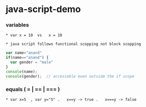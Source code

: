 # java-script-demo

### variables ###

```
* var x = 10  vs   x = 10
```

``` 
* java script follows functional scopping not block scopping
```
```javascript
var name="anand"
if(name=="anand") {
  var gender = "male"
}
console(name);
console(gender);  // accessable even outside the if scope
```

### equals ( = | == | === ) ###
```
* var x=5  , var y="5" .   x==y -> true .   x===y -> false
```
